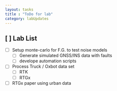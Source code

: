 ```yaml
---
layout: tasks
title : "ToDo for lab"
category: labUpdates
---
```


## [ ] Lab List

- [ ] Setup monte-carlo for F.G. to test noise models 
  - [ ] Generate simulated GNSS/INS data with faults
  - [ ] develope automation scripts
- [ ] Process Truck / Oxbot data set
  - [ ] RTK
  - [ ] RTGx 
- [ ] RTGx paper using urban data
